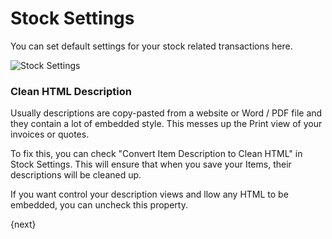 <!-- add-breadcrumbs -->
# Stock Settings

You can set default settings for your stock related transactions here.

<img class="screenshot" alt="Stock Settings" src="/docs/assets/img/stock/stock-settings.png">

### Clean HTML Description

Usually descriptions are copy-pasted from a website or Word / PDF file and they contain a lot of embedded style. This messes up the Print view of your invoices or quotes.

To fix this, you can check "Convert Item Description to Clean HTML" in Stock Settings. This will ensure that when you save your Items, their descriptions will be cleaned up.

If you want control your description views and llow any HTML to be embedded, you can uncheck this property.

{next}
